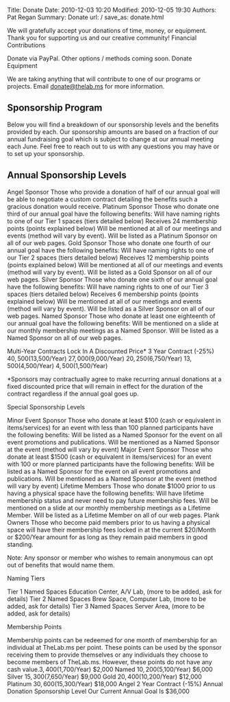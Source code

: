 Title: Donate
Date: 2010-12-03 10:20
Modified: 2010-12-05 19:30
Authors: Pat Regan
Summary: Donate
url: /
save_as: donate.html

We will gratefully accept your donations of time, money, or equipment. Thank you for supporting us and our creative community!
Financial Contributions

Donate via PayPal. Other options / methods coming soon.
Donate Equipment

We are taking anything that will contribute to one of our programs or projects. Email donate@thelab.ms for more information.

## Sponsorship Program

Below you will find a breakdown of our sponsorship levels and the benefits provided by each.  Our sponsorship amounts are based on a fraction of our annual fundraising goal which is subject to change at our annual meeting each June.  Feel free to reach out to us with any questions you may have or to set up your sponsorship.

## Annual Sponsorship Levels

 Angel Sponsor
 Those who provide a donation of half of our annual goal will be able to negotiate a custom contract detailing the benefits such a gracious donation would receive.
 Platinum Sponsor
    Those who donate one third of our annual goal have the following benefits:
Will have naming rights to one of our Tier 1 spaces (tiers detailed below)
Receives 24 membership points (points explained below)
Will be mentioned at all of our meetings and events (method will vary by event).
Will be listed as a Platinum Sponsor on all of our web pages.
Gold Sponsor
Those who donate one fourth of our annual goal have the following benefits:
Will have naming rights to one of our Tier 2 spaces (tiers detailed below)
Receives 12 membership points (points explained below)
Will be mentioned at all of our meetings and events (method will vary by event).
Will be listed as a Gold Sponsor on all of our web pages.
Silver Sponsor
Those who donate one sixth of our annual goal have the following benefits:
Will have naming rights to one of our Tier 3 spaces (tiers detailed below)
Receives 6 membership points (points explained below)
Will be mentioned at all of our meetings and events (method will vary by event).
Will be listed as a Silver Sponsor on all of our web pages.
Named Sponsor
Those who donate at least one eighteenth of our annual goal have the following benefits:
Will be mentioned on a slide at our monthly membership meetings as a Named Sponsor.
Will be listed as a Named Sponsor on all of our web pages.

Multi-Year Contracts Lock In A Discounted Price*
3 Year Contract (-25%)
$40,500 ($13,500/Year)
$27,000 ($9,000/Year)
$20,250 ($6,750/Year)
$13,500 ($4,500/Year)
$4,500 ($1,500/Year)

*Sponsors may contractually agree to make recurring annual donations at a fixed discounted price that will remain in effect for the duration of the contract regardless if the annual goal goes up.

Special Sponsorship Levels

Minor Event Sponsor
Those who donate at least $100 (cash or equivalent in items/services) for an event with less than 100 planned participants have the following benefits:
Will be listed as a Named Sponsor for the event on all event promotions and publications.
Will be mentioned as a Named Sponsor at the event (method will vary by event)
Major Event Sponsor
Those who donate at least $1500 (cash or equivalent in items/services) for an event with 100 or more planned participants have the following benefits:
Will be listed as a Named Sponsor for the event on all event promotions and publications.
Will be mentioned as a Named Sponsor at the event (method will vary by event)
Lifetime Members
Those who donate $1000 prior to us having a physical space have the following benefits:
Will have lifetime membership status and never need to pay future membership fees.
Will be mentioned on a slide at our monthly membership meetings as a Lifetime Member.
Will be listed as a Lifetime Member on all of our web pages.
Plank Owners
Those who become paid members prior to us having a physical space will have their membership fees locked in at the current $20/Month or $200/Year amount for as long as they remain paid members in good standing.

Note:  Any sponsor or member who wishes to remain anonymous can opt out of benefits that would name them.

Naming Tiers

Tier 1 Named Spaces
Education Center, A/V Lab, (more to be added, ask for details)
Tier 2 Named Spaces
Brew Space, Computer Lab, (more to be added, ask for details)
Tier 3 Named Spaces
Server Area, (more to be added, ask for details)

Membership Points

Membership points can be redeemed for one month of membership for an individual at TheLab.ms per point.  These points can be used by the sponsor receiving them to provide themselves or any individuals they choose to become members of TheLab.ms.  However, these points do not have any cash value.$3,400 ($1,700/Year) $2,000 Named $10,200 ($5,100/Year) $6,000 Silver $15,300 ($7,650/Year) $9,000 Gold $20,400 ($10,200/Year) $12,000 Platinum $30,600 ($15,300/Year) $18,000 Angel 2 Year Contract (-15%) Annual Donation Sponsorship Level Our Current Annual Goal Is $36,000 
